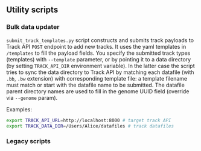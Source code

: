 ## Utility scripts

### Bulk data updater

`submit_track_templates.py` script constructs and submits track payloads to Track API `POST` endpoint to add new tracks.
It uses the yaml templates in `/templates` to fill the payload fields. You specify the submitted track types (templates) with  `--template` parameter, 
or by pointing it to a data directory (by setting `TRACK_API_DIR` environment variable). In the latter case the script tries to sync the data directory
to Track API by matching each datafile (with `.bb`, `.bw` extension) with corresponding template file: a template filename must match or start with the datafile name to be submitted.
The datafile parent directory names are used to fill in the genome UUID field (override via `--genome` param).

Examples:
```bash
export TRACK_API_URL=http://localhost:8000 # target track API
export TRACK_DATA_DIR=/Users/Alice/datafiles # track datafiles

```

### Legacy scripts

